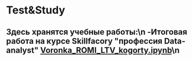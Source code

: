 # Test&Study
Здесь хранятся учебные работы:\n
-Итоговая работа на курсе Skillfacory "профессия Data-analyst"  [Voronka_ROMI_LTV_kogorty.ipynb](https://github.com/KozinIlya/Test-Study/blob/main/Voronka_ROMI_LTV_kogorty.ipynb)\n
- 
